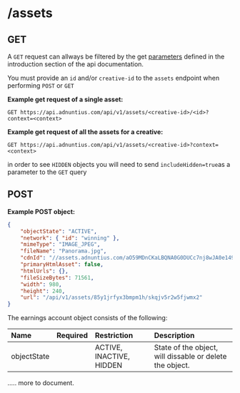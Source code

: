 # /assets

## GET

A `GET` request can allways be filtered by the get [parameters](http://docs.adnuntius.com/api/api-requests) defined in the introduction section of the api documentation.

You must provide an `id` and/or `creative-id` to the `assets` endpoint when performing `POST` or `GET`

**Example get request of a single asset:**

```http
GET https://api.adnuntius.com/api/v1/assets/<creative-id>/<id>?context=<context>
```

**Example get request of all the assets for a creative:**

```http
GET https://api.adnuntius.com/api/v1/assets/<creative-id>?context=<context>
```

in order to see `HIDDEN` objects you will need to send `includeHidden=true`as a parameter to the `GET` query

## POST

**Example POST object:**

```json
{
    "objectState": "ACTIVE",
    "network": { "id": "winning" },
    "mimeType": "IMAGE_JPEG",
    "fileName": "Panorama.jpg",
    "cdnId": "//assets.adnuntius.com/aO59MDnCKaLBQNA0G0DUCc7nj8wJA0e149OPTkQCww8.jpg",
    "primaryHtmlAsset": false,
    "htmlUrls": {},
    "fileSizeBytes": 71561,
    "width": 980,
    "height": 240,
    "url": "/api/v1/assets/85y1jrfyx3bmpm1h/skqjv5r2w5fjwmx2"
}
```

The earnings account object consists of the following:

| Name | Required | Restriction | Description |
| :--- | :--- | :--- | :--- |
| objectState |  | ACTIVE, INACTIVE, HIDDEN | State of the object, will dissable or delete the object. |

..... more to document.

